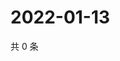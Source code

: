 # 2022-01-13

共 0 条

<!-- BEGIN WEIBO -->
<!-- 最后更新时间 Thu Jan 13 2022 05:13:19 GMT+0800 (China Standard Time) -->

<!-- END WEIBO -->
